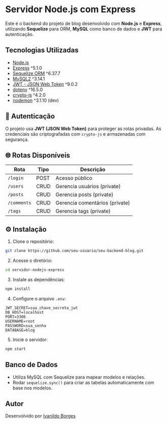 # Servidor Node.js com Express

Este é o backend do projeto de blog desenvolvido com **Node.js** e **Express**, utilizando **Sequelize** para ORM, **MySQL** como banco de dados e **JWT** para autenticação.

## Tecnologias Utilizadas

- [Node.js](https://nodejs.org/)
- [Express](https://expressjs.com/) ^5.1.0
- [Sequelize ORM](https://sequelize.org/) ^6.37.7
- [MySQL2](https://www.npmjs.com/package/mysql2) ^3.14.1
- [JWT - JSON Web Token](https://jwt.io/) ^9.0.2
- [dotenv](https://www.npmjs.com/package/dotenv) ^16.5.0
- [crypto-js](https://www.npmjs.com/package/crypto-js) ^4.2.0
- [nodemon](https://nodemon.io/) ^3.1.10 (dev)

## 🔐 Autenticação

O projeto usa **JWT (JSON Web Token)** para proteger as rotas privadas. As credenciais são criptografadas com `crypto-js` e armazenadas com segurança.

## 🌐 Rotas Disponíveis

| Rota        | Tipo     | Descrição                         |
|-------------|----------|-----------------------------------|
| `/login`    | POST     | Acesso público                    |
| `/users`    | CRUD     | Gerencia usuários     (private)   |
| `/posts`    | CRUD     | Gerencia posts        (private)   |
| `/comments` | CRUD     | Gerencia comentários  (private)   |
| `/tags`     | CRUD     | Gerencia tags         (private)   |

## ⚙️ Instalação

1. Clone o repositório:

```bash
git clone https://github.com/seu-usuario/seu-backend-blog.git
```

2. Acesse o diretório:

```bash
cd servidor-nodejs-express
```

3. Instale as dependências:

```bash
npm install
```

4. Configure o arquivo ``.env``:

```env
JWT_SECRET=sua_chave_secreta_jwt
DB_HOST=localhost
PORT=3306
USERNAME=root
PASSWORD=sua_senha
DATABASE=blog
```

5. Inicie o servidor:

```bash
npm start
```

## Banco de Dados
- Utiliza MySQL com Sequelize para mapear modelos e relações.
- Rodar ``sequelize.sync()`` para criar as tabelas automaticamente com base nos modelos.

## Autor
Desenvolvido por [Ivanildo Borges](https://www.linkedin.com/in/IvanildoBorges)
